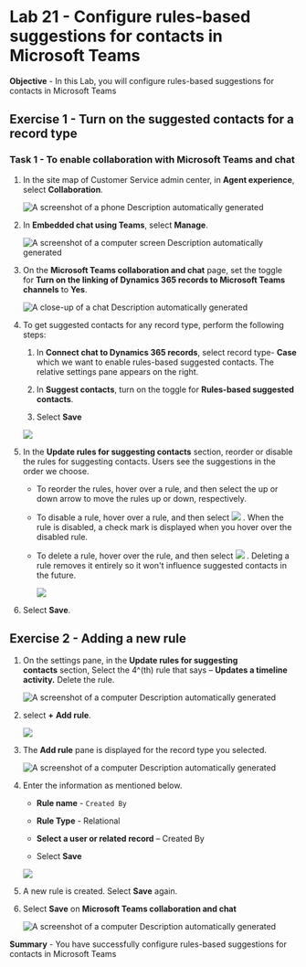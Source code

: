 # Lab 21 - Configure rules-based suggestions for contacts in Microsoft Teams

**Objective** - In this Lab, you will configure rules-based suggestions for contacts in Microsoft Teams

## Exercise 1 - Turn on the suggested contacts for a record type

### Task 1 - To enable collaboration with Microsoft Teams and chat

1.  In the site map of Customer Service admin center, in **Agent experience**, select **Collaboration**.

    ![A screenshot of a phone Description automatically generated](./media/media21/image1.png)

2.  In **Embedded chat using Teams**, select **Manage**.

    ![A screenshot of a computer screen Description automatically
generated](./media/media21/image2.png)

3.  On the **Microsoft Teams collaboration and chat** page, set the
    toggle for **Turn on the linking of Dynamics 365 records to
    Microsoft Teams channels** to **Yes**.

    ![A close-up of a chat Description automatically
generated](./media/media21/image3.png)

4.  To get suggested contacts for any record type, perform the following
    steps:

    1.  In **Connect chat to Dynamics 365 records**, select record type-
        **Case** which we want to enable rules-based suggested contacts.
        The relative settings pane appears on the right.

    2.  In **Suggest contacts**, turn on the toggle for **Rules-based
        suggested contacts**.

    3.  Select **Save**

    ![](./media/media21/image4.png)

5.  In the **Update rules for suggesting contacts** section, reorder or
    disable the rules for suggesting contacts. Users see the suggestions
    in the order we choose.

    - To reorder the rules, hover over a rule, and then select the up or
      down arrow to move the rules up or down, respectively.

    - To disable a rule, hover over a rule, and then
      select ![](./media/media21/image5.png) . When the rule is disabled, a
      check mark is displayed when you hover over the disabled rule.

    - To delete a rule, hover over the rule, and then
      select ![](./media/media21/image6.png) . Deleting a rule removes it
      entirely so it won't influence suggested contacts in the future.

        ![](./media/media21/image7.png)

6.  Select **Save**.

## Exercise 2 - Adding a new rule

1.  On the settings pane, in the **Update rules for suggesting
    contacts** section, Select the 4^(th) rule that says – **Updates a
    timeline activity.** Delete the rule.

    ![A screenshot of a computer Description automatically generated](./media/media21/image8.png)

2.  select **+** **Add rule**.

    ![](./media/media21/image9.png)

3.  The **Add rule** pane is displayed for the record type you selected.

    ![A screenshot of a computer Description automatically
generated](./media/media21/image10.png)

4.  Enter the information as mentioned below.

    - **Rule name** - `Created By`

    - **Rule Type** - Relational

    - **Select a user or related record** – Created By

    - Select **Save**

    ![](./media/media21/image11.png)

5.  A new rule is created. Select **Save** again.

6.  Select **Save** on **Microsoft Teams collaboration and chat**

    ![A screenshot of a computer Description automatically generated](./media/media21/image12.png)

**Summary** - You have successfully configure rules-based suggestions for contacts in Microsoft Teams
